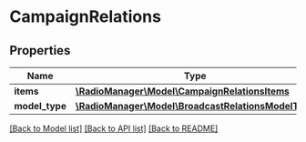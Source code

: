 # CampaignRelations

## Properties
Name | Type | Description | Notes
------------ | ------------- | ------------- | -------------
**items** | [**\RadioManager\Model\CampaignRelationsItems**](CampaignRelationsItems.md) |  | [optional] 
**model_type** | [**\RadioManager\Model\BroadcastRelationsModelType**](BroadcastRelationsModelType.md) |  | [optional] 

[[Back to Model list]](../README.md#documentation-for-models) [[Back to API list]](../README.md#documentation-for-api-endpoints) [[Back to README]](../README.md)


